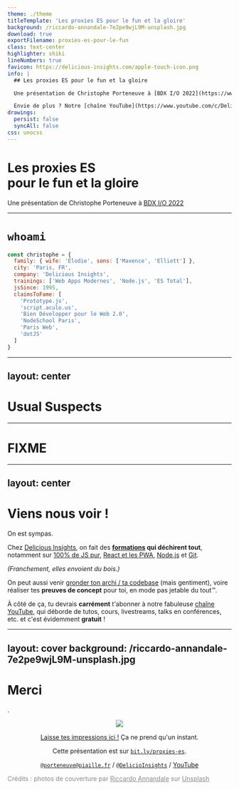 ```yaml
---
theme: ./theme
titleTemplate: 'Les proxies ES pour le fun et la gloire'
background: /riccardo-annandale-7e2pe9wjL9M-unsplash.jpg
download: true
exportFilename: proxies-es-pour-le-fun
class: text-center
highlighter: shiki
lineNumbers: true
favicon: https://delicious-insights.com/apple-touch-icon.png
info: |
  ## Les proxies ES pour le fun et la gloire

  Une présentation de Christophe Porteneuve à [BDX I/O 2022](https://www.bdxio.fr/).

  Envie de plus ? Notre [chaîne YouTube](https://www.youtube.com/c/DeliciousInsights) et nos [super formations](https://delicious-insights.com/fr/formations/) sont pour toi !
drawings:
  persist: false
  syncAll: false
css: unocss
---
```


# Les proxies ES<br/>pour le fun et la gloire

Une présentation de Christophe Porteneuve à [BDX I/O 2022](https://www.bdxio.fr/)

---

# `whoami`

```js
const christophe = {
  family: { wife: 'Élodie', sons: ['Maxence', 'Elliott'] },
  city: 'Paris, FR',
  company: 'Delicious Insights',
  trainings: ['Web Apps Modernes', 'Node.js', 'ES Total'],
  jsSince: 1995,
  claimsToFame: [
    'Prototype.js',
    'script.aculo.us',
    'Bien Développer pour le Web 2.0',
    'NodeSchool Paris',
    'Paris Web',
    'dotJS'
  ]
}
```


---
layout: center
---

# Usual Suspects

---

# FIXME


---
layout: center
---

# Viens nous voir !

On est sympas.

Chez [Delicious Insights](https://delicious-insights.com/), on fait des **[formations](https://delicious-insights.com/fr/formations/) qui déchirent tout**, notamment sur [100% de JS pur](https://delicious-insights.com/fr/formations/es-total/), [React et les PWA](https://delicious-insights.com/fr/formations/web-apps-modernes/), [Node.js](https://delicious-insights.com/fr/formations/node-js/) et [Git](https://delicious-insights.com/fr/formations/git-total/).

_(Franchement, elles envoient du bois.)_

On peut aussi venir [gronder ton archi / ta codebase](https://delicious-insights.com/fr/services/) (mais gentiment), voire réaliser tes **preuves de concept** pour toi, en mode pas jetable du tout™.


À côté de ça, tu devrais **carrément** t'abonner à notre fabuleuse [chaîne YouTube](), qui déborde de tutos, cours, livestreams, talks en conférences, etc. et c'est évidemment **gratuit** !

---
layout: cover
background: /riccardo-annandale-7e2pe9wjL9M-unsplash.jpg
---

# Merci

.

<style>
  .feedback { display: flex; flex-direction: column; gap: 1em; align-items: center; }
  .feedback img {
    max-height: 7em;
    display: block;
  }
  .feedback p { margin: 0; }
</style>

<div class="feedback">

[![](/qrcode.png)](https://openfeedback.io/r46KviPgLYMQfQnFpaGS/2022-10-31/556)

[Laisse tes impressions ici !](https://openfeedback.io/r46KviPgLYMQfQnFpaGS/2022-10-31/556)  Ça ne prend qu'un instant.

Cette présentation est sur [`bit.ly/proxies-es`](https://bit.ly/proxies-es).

[`@porteneuve@piaille.fr`](https://piaille.fr/@porteneuve) / [`@DelicioInsights`](https://twitter.com/DelicioInsights) / [YouTube](https://youtube.com/c/DeliciousInsights)

</div>

<div class="mt-12 text-sm" style="opacity: 0.5">


Crédits : photos de couverture par <a href="https://unsplash.com/@pavement_special?utm_source=unsplash&utm_medium=referral&utm_content=creditCopyText">Riccardo Annandale</a> sur <a href="https://unsplash.com/s/photos/creativity?utm_source=unsplash&utm_medium=referral&utm_content=creditCopyText">Unsplash</a>

</div>
